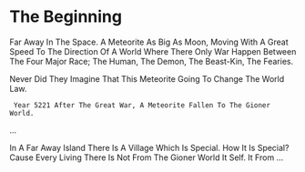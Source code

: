 
# The Beginning 

 Far Away In The Space.
  A Meteorite As Big As Moon, Moving With A Great Speed To The Direction Of A World Where There Only War Happen Between The Four Major Race; The Human, The Demon, The Beast-Kin, The Fearies.
  
  Never Did They Imagine That This Meteorite Going To Change The World Law.
  
     Year 5221 After The Great War, A Meteorite Fallen To The Gioner World.

...

 In A Far Away Island There Is A Village Which Is Special.
  How It Is Special?
   Cause Every Living There Is Not From The Gioner World It Self.
    It From ...
